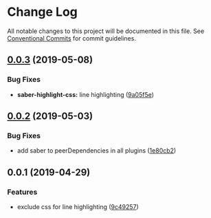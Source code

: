 # Change Log

All notable changes to this project will be documented in this file.
See [Conventional Commits](https://conventionalcommits.org) for commit guidelines.

## [0.0.3](https://github.com/egoist/saber/compare/saber-highlight-css@0.0.2...saber-highlight-css@0.0.3) (2019-05-08)

### Bug Fixes

- **saber-highlight-css:** line highlighting ([9a05f5e](https://github.com/egoist/saber/commit/9a05f5e))

## [0.0.2](https://github.com/egoist/saber/compare/saber-highlight-css@0.0.1...saber-highlight-css@0.0.2) (2019-05-03)

### Bug Fixes

- add saber to peerDependencies in all plugins ([1e80cb2](https://github.com/egoist/saber/commit/1e80cb2))

## 0.0.1 (2019-04-29)

### Features

- exclude css for line highlighting ([9c49257](https://github.com/egoist/saber/commit/9c49257))
